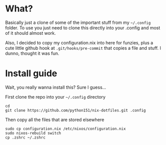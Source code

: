 # What?

Basically just a clone of some of the important stuff from my `~/.config` folder. To use you just need to clone this directly into your .config and most of it should almost work.

Also, I decided to copy my configuration.nix into here for funzies, plus a cute little github hook at `.git/hooks/pre-commit` that copies a file and stuff. I dunno, thought it was fun.

# Install guide

Wait, you really wanna install this? Sure I guess...

First clone the repo into your `~/.config` directory
```
cd
git clone https://github.com/python151/nix-dotfiles.git .config
```

Then copy all the files that are stored elsewhere
```
sudo cp configuration.nix /etc/nixos/configuration.nix
sudo nixos-rebuild switch
cp .zshrc ~/.zshrc
```

